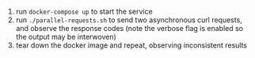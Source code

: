 1. run `docker-compose up` to start the service
2. run `./parallel-requests.sh` to send two asynchronous curl requests, and observe the response codes (note the verbose flag is enabled so the output may be interwoven)
3. tear down the docker image and repeat, observing inconsistent results
